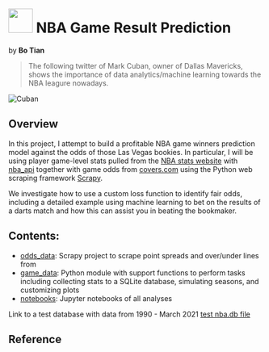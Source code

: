 # <img src="docs/assets/icons/favicon.ico" width="48"> NBA Game Result Prediction

by **Bo Tian**


> The following twitter of Mark Cuban, owner of Dallas Mavericks, shows the importance of data analytics/machine learning towards the NBA leagure nowadays.

![Cuban](https://github.com/tianbo137/Portfolio/blob/main/Images/cuban.png)

## Overview



In this project, I attempt to build a profitable NBA game winners prediction model against the odds of those Las Vegas bookies. In particular, I will be using player game-level stats pulled from the [NBA stats website](http://stats.nba.com/) with [nba_api](https://github.com/swar/nba_api) together with game odds from [covers.com](http://covers.com) using the Python web scraping framework [Scrapy](https://scrapy.org/). 


We investigate how to use a custom loss function to identify fair odds, including a detailed example using machine learning to bet on the results of a darts match and how this can assist you in beating the bookmaker.

## Contents:

- [odds_data](): Scrapy project to scrape point spreads and over/under lines from
- [game_data](): Python module with support functions to perform tasks including collecting stats to a SQLite database, simulating seasons, and customizing plots
- [notebooks](): Jupyter notebooks of all analyses


Link to a test database with data from 1990 - March 2021 [test nba.db file](https://drive.google.com/file/d/10CBcCLv2N_neFL39ThykcudUVUv5xqLB/view?usp=sharing)

## Reference
